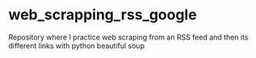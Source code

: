 # web_scrapping_rss_google
Repository where I practice web scraping from an RSS feed and then its different links with python beautiful soup
